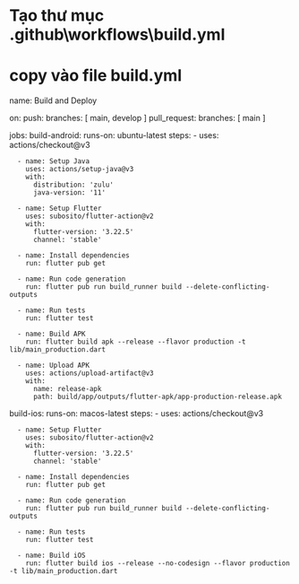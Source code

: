 # Tạo thư mục .github\workflows\build.yml

# copy vào file build.yml

name: Build and Deploy

on:
  push:
    branches: [ main, develop ]
  pull_request:
    branches: [ main ]

jobs:
  build-android:
    runs-on: ubuntu-latest
    steps:
      - uses: actions/checkout@v3
      
      - name: Setup Java
        uses: actions/setup-java@v3
        with:
          distribution: 'zulu'
          java-version: '11'
      
      - name: Setup Flutter
        uses: subosito/flutter-action@v2
        with:
          flutter-version: '3.22.5'
          channel: 'stable'
      
      - name: Install dependencies
        run: flutter pub get
      
      - name: Run code generation
        run: flutter pub run build_runner build --delete-conflicting-outputs
      
      - name: Run tests
        run: flutter test
      
      - name: Build APK
        run: flutter build apk --release --flavor production -t lib/main_production.dart
      
      - name: Upload APK
        uses: actions/upload-artifact@v3
        with:
          name: release-apk
          path: build/app/outputs/flutter-apk/app-production-release.apk

  build-ios:
    runs-on: macos-latest
    steps:
      - uses: actions/checkout@v3
      
      - name: Setup Flutter
        uses: subosito/flutter-action@v2
        with:
          flutter-version: '3.22.5'
          channel: 'stable'
      
      - name: Install dependencies
        run: flutter pub get
      
      - name: Run code generation
        run: flutter pub run build_runner build --delete-conflicting-outputs
      
      - name: Run tests
        run: flutter test
      
      - name: Build iOS
        run: flutter build ios --release --no-codesign --flavor production -t lib/main_production.dart